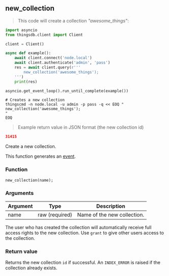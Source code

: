 ## new_collection

> This code will create a collection *"awesome_things"*:

```python
import asyncio
from thingsdb.client import Client

client = Client()

async def example():
    await client.connect('node.local')
    await client.authenticate('admin', 'pass')
    res = await client.query(r'''
        new_collection('awesome_things');
    ''')
    print(res)

asyncio.get_event_loop().run_until_complete(example())
```

```shell
# Creates a new collection
thingscmd -n node.local -u admin -p pass -q << EOQ "
new_collection('awesome_things');
"
EOQ
```

> Example return value in JSON format (the new collection id)

```json
31415
```

Create a new collection.

This function generates an [event](#events).

### Function
`new_collection(name);`

### Arguments
Argument | Type | Description
--------- | ----------- | -----------
name | raw (required) | Name of the new collection.

<aside class="notice">
The user who has created the collection will automatically receive full
access rights to the new collection.
Use <code>grant</code> to give other users access to the collection.
</aside>

### Return value
Returns the new collection `id` if successful. An `INDEX_ERROR` is raised
if the collection already exists.
